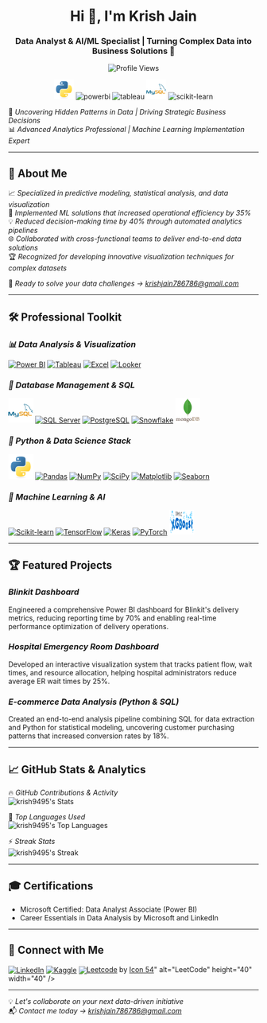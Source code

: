 <h1 align="center">Hi 👋, I'm Krish Jain</h1>
<h3 align="center">Data Analyst & AI/ML Specialist | Turning Complex Data into Business Solutions 🚀</h3>

<p align="center">
  <img src="https://komarev.com/ghpvc/?username=aryankumar120&label=Profile%20views&color=0e75b6&style=flat" alt="Profile Views" />
</p>

<p align="center">
  <img src="https://raw.githubusercontent.com/devicons/devicon/master/icons/python/python-original.svg" alt="python" width="40" height="40"/>
  <img src="https://upload.wikimedia.org/wikipedia/commons/c/cf/New_Power_BI_Logo.svg" alt="powerbi" width="40" height="40"/>
  <img src="https://upload.wikimedia.org/wikipedia/commons/4/4b/Tableau_Logo.png" alt="tableau" width="60" height="40"/>
  <img src="https://raw.githubusercontent.com/devicons/devicon/master/icons/mysql/mysql-original-wordmark.svg" alt="mysql" width="40" height="40"/>
  <img src="https://upload.wikimedia.org/wikipedia/commons/0/05/Scikit_learn_logo_small.svg" alt="scikit-learn" width="40" height="40"/>
</p>

🌟 *Uncovering Hidden Patterns in Data | Driving Strategic Business Decisions*  
📊 *Advanced Analytics Professional | Machine Learning Implementation Expert*  

---

## 🚀 About Me  

📈 *Specialized in predictive modeling, statistical analysis, and data visualization*  
🧠 *Implemented ML solutions that increased operational efficiency by 35%*  
💡 *Reduced decision-making time by 40% through automated analytics pipelines*  
🌐 *Collaborated with cross-functional teams to deliver end-to-end data solutions*  
🏆 *Recognized for developing innovative visualization techniques for complex datasets*  

📩 *Ready to solve your data challenges → [krishjain786786@gmail.com](mailto:krishjain786786@gmail.com)*  

---

## 🛠 Professional Toolkit  

### *📊 Data Analysis & Visualization*
<p align="left">
  <a href="https://powerbi.microsoft.com/" target="_blank"><img src="https://upload.wikimedia.org/wikipedia/commons/c/cf/New_Power_BI_Logo.svg" alt="Power BI" width="50" height="50"/></a>
  <a href="https://www.tableau.com/" target="_blank"><img src="https://upload.wikimedia.org/wikipedia/commons/4/4b/Tableau_Logo.png" alt="Tableau" width="60" height="40"/></a>
  <a href="https://www.microsoft.com/en-us/microsoft-365/excel" target="blank"><img src="https://upload.wikimedia.org/wikipedia/commons/3/31/Microsoft_Office_Excel%282019–present%29.svg" alt="Excel" width="50" height="50"/></a>
  <a href="https://looker.com/" target="_blank"><img src="https://seeklogo.com/images/L/looker-logo-F77792DCBD-seeklogo.com.png" alt="Looker" width="50" height="50"/></a>
</p>

### *💾 Database Management & SQL*
<p align="left">
  <a href="https://www.mysql.com/" target="_blank"><img src="https://raw.githubusercontent.com/devicons/devicon/master/icons/mysql/mysql-original-wordmark.svg" alt="MySQL" width="50" height="50"/></a>
  <a href="https://www.microsoft.com/en-us/sql-server" target="_blank"><img src="https://www.svgrepo.com/show/303229/microsoft-sql-server-logo.svg" alt="SQL Server" width="50" height="50"/></a>
  <a href="https://www.postgresql.org/" target="_blank"><img src="https://upload.wikimedia.org/wikipedia/commons/2/29/Postgresql_elephant.svg" alt="PostgreSQL" width="50" height="50"/></a>
  <a href="https://www.snowflake.com/" target="_blank"><img src="https://www.vectorlogo.zone/logos/snowflake/snowflake-icon.svg" alt="Snowflake" width="50" height="50"/></a>
  <a href="https://www.mongodb.com/" target="_blank"><img src="https://raw.githubusercontent.com/devicons/devicon/master/icons/mongodb/mongodb-original-wordmark.svg" alt="MongoDB" width="50" height="50"/></a>
</p>

### *🐍 Python & Data Science Stack*
<p align="left">
  <a href="https://www.python.org/" target="_blank"><img src="https://raw.githubusercontent.com/devicons/devicon/master/icons/python/python-original.svg" alt="Python" width="50" height="50"/></a>
  <a href="https://pandas.pydata.org/" target="_blank"><img src="https://upload.wikimedia.org/wikipedia/commons/e/ed/Pandas_logo.svg" alt="Pandas" width="50" height="50"/></a>
  <a href="https://numpy.org/" target="_blank"><img src="https://upload.wikimedia.org/wikipedia/commons/3/31/NumPy_logo_2020.svg" alt="NumPy" width="50" height="50"/></a>
  <a href="https://scipy.org/" target="_blank"><img src="https://scipy.org/images/logo.svg" alt="SciPy" width="50" height="50"/></a>
  <a href="https://matplotlib.org/" target="_blank"><img src="https://upload.wikimedia.org/wikipedia/commons/8/84/Matplotlib_icon.svg" alt="Matplotlib" width="50" height="50"/></a>
  <a href="https://seaborn.pydata.org/" target="_blank"><img src="https://seaborn.pydata.org/_images/logo-mark-lightbg.svg" alt="Seaborn" width="50" height="50"/></a>
</p>

### *🧠 Machine Learning & AI*
<p align="left">
  <a href="https://scikit-learn.org/" target="_blank"><img src="https://upload.wikimedia.org/wikipedia/commons/0/05/Scikit_learn_logo_small.svg" alt="Scikit-learn" width="50" height="50"/></a>
  <a href="https://www.tensorflow.org/" target="_blank"><img src="https://www.vectorlogo.zone/logos/tensorflow/tensorflow-icon.svg" alt="TensorFlow" width="50" height="50"/></a>
  <a href="https://keras.io/" target="_blank"><img src="https://upload.wikimedia.org/wikipedia/commons/a/ae/Keras_logo.svg" alt="Keras" width="50" height="50"/></a>
  <a href="https://pytorch.org/" target="_blank"><img src="https://www.vectorlogo.zone/logos/pytorch/pytorch-icon.svg" alt="PyTorch" width="50" height="50"/></a>
  <a href="https://xgboost.readthedocs.io/" target="_blank"><img src="https://raw.githubusercontent.com/dmlc/dmlc.github.io/master/img/logo-m/xgboost.png" alt="XGBoost" width="50" height="50"/></a>
</p>

---

## 🏆 Featured Projects

### *Blinkit Dashboard*
Engineered a comprehensive Power BI dashboard for Blinkit's delivery metrics, reducing reporting time by 70% and enabling real-time performance optimization of delivery operations.

### *Hospital Emergency Room Dashboard*
Developed an interactive visualization system that tracks patient flow, wait times, and resource allocation, helping hospital administrators reduce average ER wait times by 25%.

### *E-commerce Data Analysis (Python & SQL)*
Created an end-to-end analysis pipeline combining SQL for data extraction and Python for statistical modeling, uncovering customer purchasing patterns that increased conversion rates by 18%.

---

## 📈 GitHub Stats & Analytics  

🔥 *GitHub Contributions & Activity*  
![krish9495's Stats](https://github-readme-stats.vercel.app/api?username=krish9495&theme=vue-dark&show_icons=true&hide_border=true&count_private=true)


🚀 *Top Languages Used*  
![krish9495's Top Languages](https://github-readme-stats.vercel.app/api/top-langs/?username=krish9495&theme=vue-dark&show_icons=true&hide_border=true&layout=compact)

⚡ *Streak Stats*  
![krish9495's Streak](https://github-readme-streak-stats.herokuapp.com/?user=krish9495&theme=vue-dark&hide_border=true)

---

## 🎓 Certifications

- Microsoft Certified: Data Analyst Associate (Power BI)
- Career Essentials in Data Analysis by Microsoft and LinkedIn

---

## 💼 Connect with Me  

<p align="left">
<a href="https://www.linkedin.com/in/krish-jain-2b7557245/" target="blank"><img align="center" src="https://raw.githubusercontent.com/rahuldkjain/github-profile-readme-generator/master/src/images/icons/Social/linked-in-alt.svg" alt="LinkedIn" height="40" width="40" /></a>
<a href="https://www.kaggle.com/krishjain9495" target="blank"><img align="center" src="https://www.vectorlogo.zone/logos/kaggle/kaggle-icon.svg" alt="Kaggle" height="40" width="40" /></a>
<!-- <a href="https://medium.com/@aryannkr120" target="blank"><img align="center" src="https://raw.githubusercontent.com/rahuldkjain/github-profile-readme-generator/master/src/images/icons/Social/medium.svg" alt="Medium" height="40" width="40" /></a>
-->
<a href="https://leetcode.com/u/krishjain786786/" target="blank"><img align="center" src="<a href="https://iconscout.com/icons/leetcode" class="text-underline font-size-sm" target="_blank">Leetcode</a> by <a href="https://iconscout.com/contributors/icon-54" class="text-underline font-size-sm" target="_blank">Icon 54</a>" alt="LeetCode" height="40" width="40" /></a>
</p>

---

💡 *Let's collaborate on your next data-driven initiative*  
📬 *Contact me today → [krishjain786786@gmail.com](mailto:krishjain786786@gmail.com)*
